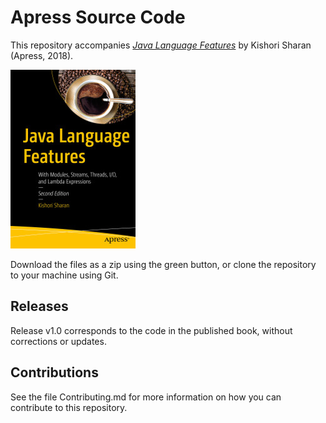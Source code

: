 # Apress Source Code

This repository accompanies [*Java Language Features*](http://www.apress.com/9781484233474) by Kishori Sharan (Apress, 2018).

[comment]: #cover
![Cover image](9781484233474.jpg)

Download the files as a zip using the green button, or clone the repository to your machine using Git.

## Releases

Release v1.0 corresponds to the code in the published book, without corrections or updates.

## Contributions

See the file Contributing.md for more information on how you can contribute to this repository.
